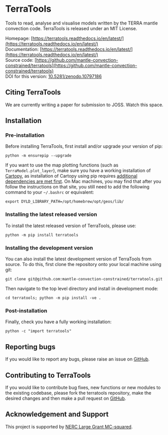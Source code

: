 # TerraTools
Tools to read, analyse and visualise models written by the TERRA mantle convection code.
TerraTools is released under an MIT License.

Homepage: [https://terratools.readthedocs.io/en/latest/](https://terratools.readthedocs.io/en/latest/)<br>
Documentation: [https://terratools.readthedocs.io/en/latest/](https://terratools.readthedocs.io/en/latest/)<br>
Source code: [https://github.com/mantle-convection-constrained/terratools](https://github.com/mantle-convection-constrained/terratools)<br>
DOI for this version: [10.5281/zenodo.10797186](https://zenodo.org/records/10797186)

## Citing TerraTools
We are currently writing a paper for submission to JOSS. Watch this space.

## Installation

### Pre-installation

Before installing TerraTools, first install and/or upgrade your version of pip:
```
python -m ensurepip --upgrade
```
If you want to use the map plotting functions (such as `TerraModel.plot_layer`), make sure you have a working installation of [Cartopy](https://scitools.org.uk/cartopy/docs/latest/installing.html), as installation of Cartopy using pip requires [additional dependencies are met first](https://scitools.org.uk/cartopy/docs/latest/installing.html). On Mac machines, you may find that after you follow the instructions on that site, you still need to add the following command to your `~/.bashrc` or equivalent:
```
export DYLD_LIBRARY_PATH=/opt/homebrew/opt/geos/lib/
```

### Installing the latest released version

To install the latest released version of TerraTools, please use:
```
python -m pip install terratools
```

### Installing the development version

You can also install the latest development version of TerraTools from source. To do this, first clone the repository onto your local machine using git:
```
git clone git@github.com:mantle-convection-constrained/terratools.git
```
Then navigate to the top level directory and install in development mode:
```
cd terratools; python -m pip install -ve .
```

### Post-installation

Finally, check you have a fully working installation:
```
python -c "import terratools"
```

## Reporting bugs
If you would like to report any bugs, please raise an issue on [GitHub](https://github.com/mantle-convection-constrained/terratools/issues).

## Contributing to TerraTools
If you would like to contribute bug fixes, new functions or new modules to the existing codebase, please fork the terratools repository, make the desired changes and then make a pull request on [GitHub](https://github.com/mantle-convection-constrained/terratools/pulls).

## Acknowledgement and Support
This project is supported by [NERC Large Grant MC-squared](https://www.cardiff.ac.uk/research/explore/find-a-project/view/2592859-mc2-mantle-circulation-constrained).
